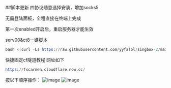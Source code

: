 ##脚本更新 四协议随意选择安装，增加socks5

无需登陆面板，全程直接在终端上完成

第一次enabled开启后，重启服务器才能生效

serv00&ct8一键脚本
```s
bash <(curl -Ls https://raw.githubusercontent.com/yyfalbl/singbox-2/main/sing-box.sh)
```

快捷固定cf隧道教程 网址如下
```s
https://fscarmen.cloudflare.now.cc/
```
按以下顺序操作：
![image](https://github.com/user-attachments/assets/c306a9c5-049e-4cb0-8669-d6ec345e4456)
![image](https://github.com/user-attachments/assets/6b50f68e-3b25-42d6-b082-52c7a482062b)


